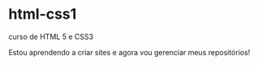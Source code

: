 # html-css1
 curso de HTML 5 e CSS3

Estou aprendendo a criar sites e agora vou gerenciar meus repositórios!
